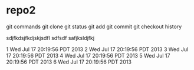 repo2
=====
git commands
git clone
git status
git add
git commit
git checkout
history

sdjfkdsjfkdjskjsdfl
sdfsdf
safjksldjfkj


1 Wed Jul 17 20:19:56 PDT 2013
2 Wed Jul 17 20:19:56 PDT 2013
3 Wed Jul 17 20:19:56 PDT 2013
4 Wed Jul 17 20:19:56 PDT 2013
5 Wed Jul 17 20:19:56 PDT 2013
6 Wed Jul 17 20:19:56 PDT 2013
